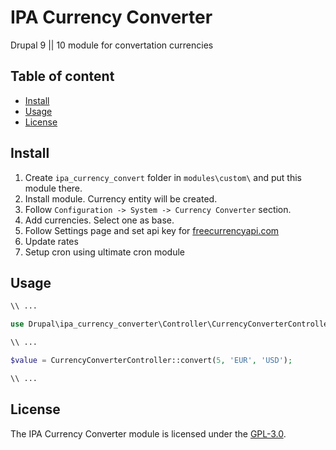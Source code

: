 # IPA Currency Converter
Drupal 9 || 10 module for convertation currencies  

## Table of content
- [Install](#install)
- [Usage](#usage)
- [License](#license)

## Install

1. Create `ipa_currency_convert` folder in `modules\custom\` and put this module there.
2. Install module. Currency entity will be created.
3. Follow `Configuration -> System -> Currency Converter` section.
4. Add currencies. Select one as base.
5. Follow Settings page and set api key for [freecurrencyapi.com](https://freecurrencyapi.com)
6. Update rates
7. Setup cron using ultimate cron module

## Usage

```php
\\ ...

use Drupal\ipa_currency_converter\Controller\CurrencyConverterController

\\ ...

$value = CurrencyConverterController::convert(5, 'EUR', 'USD');

\\ ...
```

## License

The IPA Currency Converter module is licensed under the [GPL-3.0](/LICENSE).